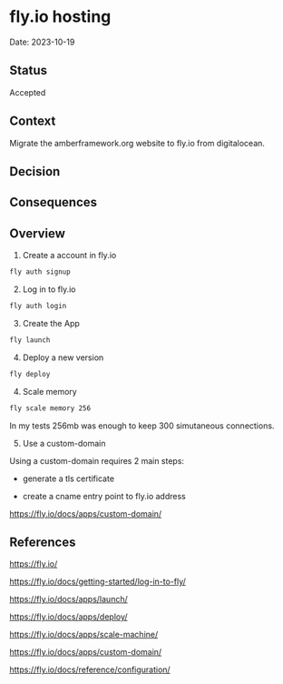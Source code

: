 # fly.io hosting

Date: 2023-10-19

## Status

Accepted

## Context

Migrate the amberframework.org website to fly.io from digitalocean.

## Decision



## Consequences


## Overview

1. Create a account in fly.io

```bash
fly auth signup
```

2. Log in to fly.io

```bash
fly auth login
```

3. Create the App

```bash
fly launch
```

4. Deploy a new version

```bash
fly deploy
```

4. Scale memory

```bash
fly scale memory 256
```

In my tests 256mb was enough to keep 300 simutaneous connections.

5. Use a custom-domain

Using a custom-domain requires 2 main steps:

* generate a tls certificate

* create a cname entry point to fly.io address

https://fly.io/docs/apps/custom-domain/

## References

https://fly.io/

https://fly.io/docs/getting-started/log-in-to-fly/

https://fly.io/docs/apps/launch/

https://fly.io/docs/apps/deploy/

https://fly.io/docs/apps/scale-machine/

https://fly.io/docs/apps/custom-domain/

https://fly.io/docs/reference/configuration/